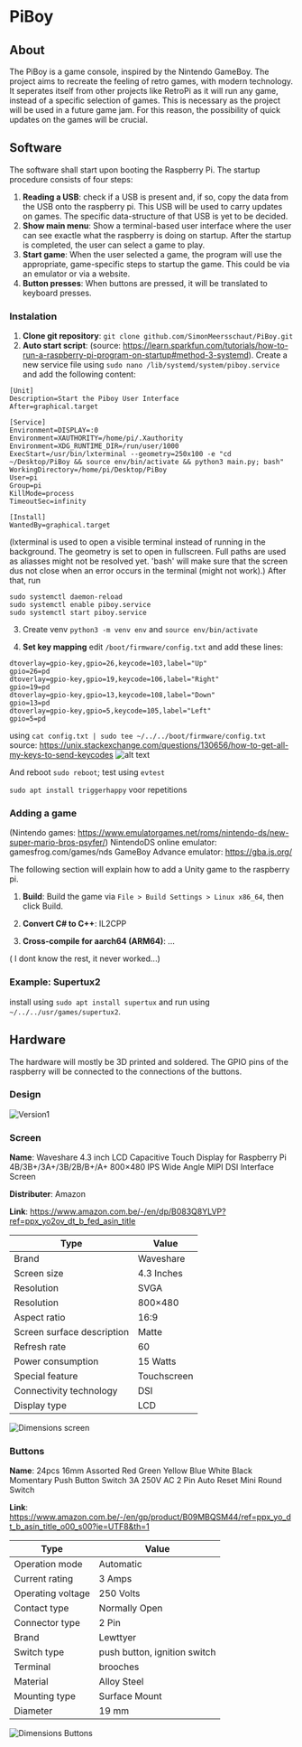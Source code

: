 ﻿# PiBoy
## About

The PiBoy is a game console, inspired by the Nintendo GameBoy. The project aims to 
recreate the feeling of retro games, with modern technology. It seperates itself from
other projects like RetroPi as it will run any game, instead of a specific selection of games. This is necessary as the project will be used in a future game jam. For this reason, the possibility of quick updates on the games will be crucial.

## Software

The software shall start upon booting the Raspberry Pi. The startup procedure consists of four steps:
1) **Reading a USB**: check if a USB is present and, if so, copy the data from the USB onto the raspberry pi. This USB will be used to carry updates on games. The specific data-structure of that USB is yet to be decided.
2) **Show main menu**: Show a terminal-based user interface where the user can see exactle what the raspberry is doing on startup. After the startup is completed, the user can select a game to play.
3) **Start game**: When the user selected a game, the program will use the appropriate, game-specific steps to startup the game. This could be via an emulator or via a website.
4) **Button presses**: When buttons are pressed, it will be translated to keyboard presses.

### Instalation

1. **Clone git repository**: ```git clone github.com/SimonMeersschaut/PiBoy.git```
2. **Auto start script**: (source: https://learn.sparkfun.com/tutorials/how-to-run-a-raspberry-pi-program-on-startup#method-3-systemd).
Create a new service file using ```sudo nano /lib/systemd/system/piboy.service```
and add the following content: 
```
[Unit]
Description=Start the Piboy User Interface
After=graphical.target

[Service]
Environment=DISPLAY=:0
Environment=XAUTHORITY=/home/pi/.Xauthority
Environment=XDG_RUNTIME_DIR=/run/user/1000
ExecStart=/usr/bin/lxterminal --geometry=250x100 -e "cd ~/Desktop/PiBoy && source env/bin/activate && python3 main.py; bash"
WorkingDirectory=/home/pi/Desktop/PiBoy
User=pi
Group=pi
KillMode=process
TimeoutSec=infinity

[Install]
WantedBy=graphical.target
```
(lxterminal is used to open a visible terminal instead of running in the background. The geometry is set to open in fullscreen. Full paths are used as aliasses might not be resolved yet. 'bash' will make sure that the screen dus not close when an error occurs in the terminal (might not work).)
After that, run 
```
sudo systemctl daemon-reload
sudo systemctl enable piboy.service
sudo systemctl start piboy.service
```

3. Create venv `python3 -m venv env` and `source env/bin/activate`

<!-- 4. Install `pip install pynput`, `pip install art` and `pip install rpi-gpio`. -->

4. **Set key mapping**
edit `/boot/firmware/config.txt` and add these lines:

```
dtoverlay=gpio-key,gpio=26,keycode=103,label="Up"
gpio=26=pd
dtoverlay=gpio-key,gpio=19,keycode=106,label="Right"
gpio=19=pd
dtoverlay=gpio-key,gpio=13,keycode=108,label="Down"
gpio=13=pd
dtoverlay=gpio-key,gpio=5,keycode=105,label="Left"
gpio=5=pd
```

using `cat config.txt | sudo tee ~/../../boot/firmware/config.txt`
source: https://unix.stackexchange.com/questions/130656/how-to-get-all-my-keys-to-send-keycodes
![alt text](docs/Raspberry-Pi-5-Pinout--1210x642.jpg)

And reboot `sudo reboot`; test using `evtest`


`sudo apt install triggerhappy` voor repetitions

### Adding a game

(Nintendo games: https://www.emulatorgames.net/roms/nintendo-ds/new-super-mario-bros-psyfer/)
NintendoDS online emulator: gamesfrog.com/games/nds
GameBoy Advance emulator: https://gba.js.org/

The following section will explain how to add a Unity game to the raspberry pi.

1. **Build**: Build the game via `File > Build Settings > Linux x86_64`, then click Build.

2. **Convert C# to C++**: IL2CPP

3. **Cross-compile for aarch64 (ARM64)**: ...

( I dont know the rest, it never worked...)

### Example: Supertux2

install using `sudo apt install supertux` and run using
`~/../../usr/games/supertux2`.

## Hardware

The hardware will mostly be 3D printed and soldered. The GPIO pins of the raspberry will be connected to the connections of the buttons.

### Design

![Version1](https://github.com/user-attachments/assets/8de142db-0275-4dfa-b569-f32158f20b45)


### Screen

**Name**: Waveshare 4.3 inch LCD Capacitive Touch Display for Raspberry Pi 4B/3B+/3A+/3B/2B/B+/A+ 800×480 IPS Wide Angle MIPI DSI Interface Screen 

**Distributer**: Amazon

**Link**: https://www.amazon.com.be/-/en/dp/B083Q8YLVP?ref=ppx_yo2ov_dt_b_fed_asin_title

|  Type | Value |
|---|---|
| Brand |  Waveshare |
| Screen size  |  4.3 Inches |
| Resolution | SVGA  |
| Resolution | 800×480 |
| Aspect ratio  |  16:9 |
| Screen surface description  | Matte  |
| Refresh rate  | 60  |
| Power consumption  | 15 Watts  |
| Special feature  | Touchscreen  |
| Connectivity technology  |  DSI |
| Display type  | LCD  |

![Dimensions screen](docs/Dimensions_screen.png)

### Buttons

**Name**: 24pcs 16mm Assorted Red Green Yellow Blue White Black Momentary Push Button Switch 3A 250V AC 2 Pin Auto Reset Mini Round Switch

**Link**: https://www.amazon.com.be/-/en/gp/product/B09MBQSM44/ref=ppx_yo_dt_b_asin_title_o00_s00?ie=UTF8&th=1

| Type | Value |
|------|-------|
| Operation mode | Automatic |
|Current rating |	3 Amps |
|Operating voltage |	250 Volts |
|Contact type |	Normally Open |
|Connector type |	2 Pin |
|Brand 	| Lewttyer |
|Switch type | 	push button, ignition switch |
|Terminal  |	brooches |
|Material |	Alloy Steel |
|Mounting type | Surface Mount |
| Diameter | 19 mm |

![Dimensions Buttons](docs/Dimensions_buttons.png)
